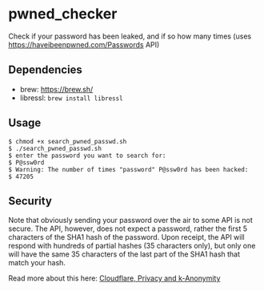 # pwned_checker
Check if your password has been leaked, and if so how many times (uses https://haveibeenpwned.com/Passwords API)

## Dependencies
- brew: https://brew.sh/
- libressl: `brew install libressl`

## Usage
```
$ chmod +x search_pwned_passwd.sh
$ ./search_pwned_passwd.sh
$ enter the password you want to search for:
$ P@ssw0rd
$ Warning: The number of times "password" P@ssw0rd has been hacked:
$ 47205
```

## Security
Note that obviously sending your password over the air to some API is not secure. The API, however, does not expect a password, rather the first 5 characters of the SHA1 hash of the password. Upon receipt, the API will respond with hundreds of partial hashes (35 characters only), but only one will have the same 35 characters of the last part of the SHA1 hash that match your hash.

Read more about this here: [Cloudflare, Privacy and k-Anonymity](https://www.troyhunt.com/ive-just-launched-pwned-passwords-version-2/#cloudflareprivacyandkanonymity)
